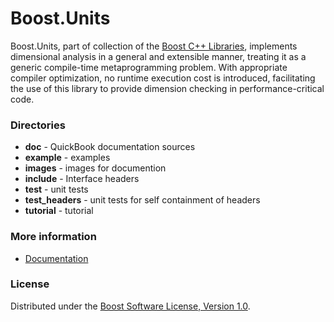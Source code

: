 Boost.Units
===========

Boost.Units, part of collection of the [Boost C++ Libraries](http://github.com/boostorg), 
implements dimensional analysis in a general and extensible manner, 
treating it as a generic compile-time metaprogramming problem. 
With appropriate compiler optimization, no runtime execution cost is introduced, 
facilitating the use of this library to provide dimension checking in performance-critical code.

### Directories

* **doc** - QuickBook documentation sources
* **example** - examples
* **images** - images for documention
* **include** - Interface headers 
* **test** - unit tests
* **test_headers** - unit tests for self containment of headers
* **tutorial** - tutorial

### More information

* [Documentation](http://boost.org/libs/units)

### License

Distributed under the [Boost Software License, Version 1.0](http://www.boost.org/LICENSE_1_0.txt).
